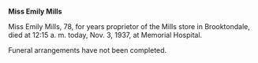 **Miss Emily Mills**

Miss Emily Mills, 78, for years proprietor of the Mills store in Brooktondale, died at 12:15 a. m. today, Nov. 3, 1937, at Memorial Hospital.

Funeral arrangements have not been completed.